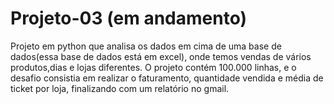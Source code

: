 # Projeto-03 (em andamento)
Projeto em python que analisa os dados em cima de uma base de dados(essa base de dados está em excel), onde temos vendas de vários produtos,dias e lojas diferentes. O projeto contém 100.000 linhas, e o desafio consistia em realizar o faturamento, quantidade vendida e média de ticket por loja, finalizando com um relatório no gmail.


